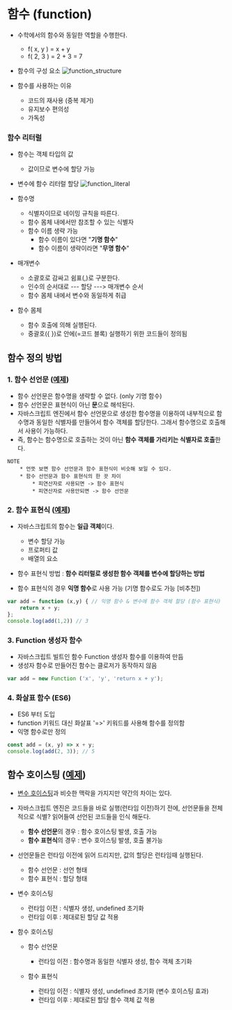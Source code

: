 # 함수 (function)
* 수학에서의 함수와 동일한 역할을 수행한다.
    * f( x, y ) = x + y
    * f( 2, 3 ) = 2 + 3 = 7

* 함수의 구성 요소
![function_structure](https://user-images.githubusercontent.com/63139527/171394125-af4a3f27-56f0-4ed0-b9dc-75af7eccecdf.png)

* 함수를 사용하는 이유
    * 코드의 재사용 (중복 제거)
    * 유지보수 편의성
    * 가독성

### 함수 리터럴
* 함수는 객체 타입의 값
    * 값이므로 변수에 할당 가능

* 변수에 함수 리터럴 할당
![function_literal](https://user-images.githubusercontent.com/63139527/171403113-e0ade0ba-c63b-4258-a075-7df2092296e5.png)

* 함수명 
    * 식별자이므로 네이밍 규칙을 따른다.
    * 함수 몸체 내에서만 참조할 수 있는 식별자
    * 함수 이름 생략 가능
        * 함수 이름이 있다면 "**기명 함수**"
        * 함수 이름이 생략이라면 "**무명 함수**"

* 매개변수
    * 소괄호로 감싸고 쉼표(,)로 구분한다.
    * 인수의 순서대로 --- 할당 ---> 매개변수 순서
    * 함수 몸체 내에서 변수와 동일하게 취급

* 함수 몸체
    * 함수 호출에 의해 실행된다.
    * 중괄호({ })로 안에(=코드 블록) 실행하기 위한 코드들이 정의됨

## 함수 정의 방법

### 1. 함수 선언문  ([예제](./src/function_definition.html))
* 함수 선언문은 함수명을 생략할 수 없다. (only 기명 함수)
* 함수 선언문은 표현식이 아닌 **문**으로 해석된다.
* 자바스크립트 엔진에서 함수 선언문으로 생성한 함수명을 이용하여 내부적으로 함수명과 동일한 식별자를 만들어서 함수 객체를 할당한다. 그래서 함수명으로 호출해서 사용이 가능하다.
* 즉, 함수는 함수명으로 호출하는 것이 아닌 **함수 객체를 가리키는 식별자로 호출**한다.
``` 
NOTE
    * 언뜻 보면 함수 선언문과 함수 표현식이 비슷해 보일 수 있다.
    * 함수 선언문과 함수 표현식의 한 끗 차이
        * 피연산자로 사용되면 -> 함수 표현식
        * 피연산자로 사용안되면 -> 함수 선언문
```

### 2. 함수 표현식 ([예제](./src/function_expression.html))
* 자바스크립트의 함수는 **일급 객체**이다.
    * 변수 할당 가능
    * 프로퍼티 값
    * 배열의 요소

* 함수 표현식 방법 : **함수 리터럴로 생성한 함수 객체를 변수에 할당하는 방법**

* 함수 표현식의 경우 **익명 함수**로 사용 가능 (기명 함수로도 가능 [비추천])
```javascript
var add = function (x,y) { // 익명 함수 & 변수에 함수 객체 할당 (함수 표현식)
    return x + y;
};
console.log(add(1,2)) // 3
```

### 3. Function 생성자 함수
* 자바스크립트 빌트인 함수 Function 생성자 함수를 이용하여 만듬
* 생성자 함수로 만들어진 함수는 클로저가 동작하지 않음
```javascript
var add = new Function ('x', 'y', 'return x + y');
```

### 4. 화살표 함수 (ES6)
* ES6 부터 도입
* function 키워드 대신 화살표 '=>' 키워드를 사용해 함수를 정의함
* 익명 함수로만 정의
```javascript
const add = (x, y) => x + y;
console.log(add(2, 3)); // 5
```


## 함수 호이스팅 ([예제](./src/function_hoisting.html))
* [변수 호이스팅](../02.%20Variable/README.md)과 비슷한 맥락을 가지지만 약간의 차이는 있다.

* 자바스크립트 엔진은 코드들을 바로 실행(런타임 이전)하기 전에, 선언문들을 전체적으로 식별? 읽어들여 선언된 코드들을 인식 해둔다.
    * **함수 선언문**의 경우 : 함수 호이스팅 발생, 호출 가능
    * **함수 표현식**의 경우 : 변수 호이스팅 발생, 호출 불가능

* 선언문들은 런타임 이전에 읽어 드리지만, 값의 할당은 런타임때 실행된다.
    * 함수 선언문 : 선언 형태
    * 함수 표현식 : 할당 형태

* 변수 호이스팅 
    * 런타임 이전 : 식별자 생성, undefined 초기화
    * 런타임 이후 : 제대로된 할당 값 적용
* 함수 호이스팅
    * 함수 선언문
        * 런타임 이전 : 함수명과 동일한 식별자 생성, 함수 객체 초기화

    * 함수 표현식
        * 런타임 이전 : 식별자 생성, undefined 초기화 (변수 호이스팅 효과)
        * 런타임 이후 : 제대로된 할당 함수 객체 값 적용